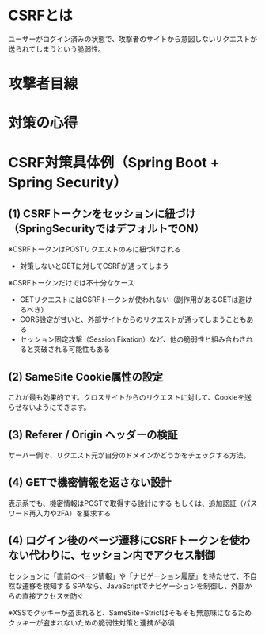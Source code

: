# CSRFとは
ユーザーがログイン済みの状態で、攻撃者のサイトから意図しないリクエストが送られてしまうという脆弱性。

# 攻撃者目線

# 対策の心得


# CSRF対策具体例（Spring Boot + Spring Security）
## (1) CSRFトークンをセッションに紐づけ（SpringSecurityではデフォルトでON）

※CSRFトークンはPOSTリクエストのみに紐づけされる
- 対策しないとGETに対してCSRFが通ってしまう

※CSRFトークンだけでは不十分なケース
- GETリクエストにはCSRFトークンが使われない（副作用があるGETは避けるべき）
- CORS設定が甘いと、外部サイトからのリクエストが通ってしまうこともある
- セッション固定攻撃（Session Fixation）など、他の脆弱性と組み合わされると突破される可能性もある

## (2) SameSite Cookie属性の設定
これが最も効果的です。クロスサイトからのリクエストに対して、Cookieを送らせないようにできます。

## (3) Referer / Origin ヘッダーの検証
サーバー側で、リクエスト元が自分のドメインかどうかをチェックする方法。

## (4) GETで機密情報を返さない設計
表示系でも、機密情報はPOSTで取得する設計にする
もしくは、追加認証（パスワード再入力や2FA）を要求する

## (4) ログイン後のページ遷移にCSRFトークンを使わない代わりに、セッション内でアクセス制御
セッションに「直前のページ情報」や「ナビゲーション履歴」を持たせて、不自然な遷移を検知する
SPAなら、JavaScriptでナビゲーションを制御し、外部からの直接アクセスを防ぐ

※XSSでクッキーが盗まれると、SameSite=Strictはそもそも無意味になるためクッキーが盗まれないための脆弱性対策と連携が必須
